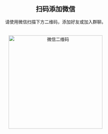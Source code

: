 <!DOCTYPE html>
<html lang="en">
<head>
    <meta charset="UTF-8">
    <meta name="viewport" content="width=device-width, initial-scale=1.0">
    <title>扫码添加微信</title>
    <style>
        body {
            text-align: center;
            font-family: Arial, sans-serif;
        }
        img {
            margin-top: 20px;
            width: 300px;
            height: 300px;
        }
        h2 {
            margin-top: 20px;
        }
    </style>
</head>
<body>
    <h2>扫码添加微信</h2>
    <p>请使用微信扫描下方二维码，添加好友或加入群聊。</p>
    <!-- 这里放置微信二维码图片 -->
    <img src="你的二维码链接.jpg" alt="微信二维码">
</body>
</html>
